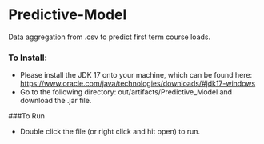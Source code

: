 # Predictive-Model
Data aggregation from .csv to predict first term course loads.

### To Install:
* Please install the JDK 17 onto your machine, which can be found here: https://www.oracle.com/java/technologies/downloads/#jdk17-windows
* Go to the following directory: out/artifacts/Predictive_Model and download the .jar file. 

###To Run
* Double click the file (or right click and hit open) to run.
